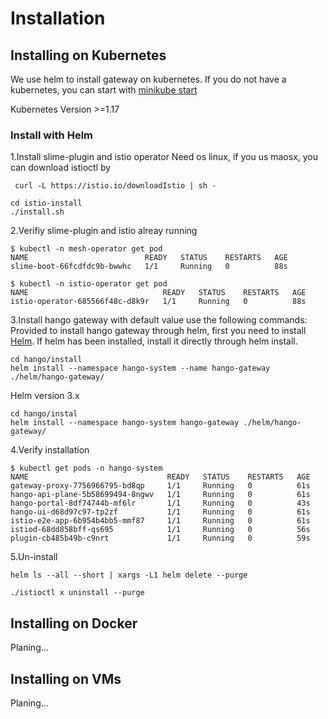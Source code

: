 # Installation

## Installing on Kubernetes

We use helm to install gateway on kubernetes. If you do not have a kubernetes, you can start with [minikube start](https://minikube.sigs.k8s.io/docs/start/)

Kubernetes Version >=1.17

### Install with Helm

1.Install slime-plugin and istio operator
Need os linux, if you us maosx, you can download istioctl by

```shell
 curl -L https://istio.io/downloadIstio | sh - 
```

```shell
cd istio-install
./install.sh
```

2.Verifiy slime-plugin and istio alreay running

```shell
$ kubectl -n mesh-operator get pod
NAME                          READY   STATUS    RESTARTS   AGE
slime-boot-66fcdfdc9b-bwwhc   1/1     Running   0          88s

$ kubectl -n istio-operator get pod
NAME                              READY   STATUS    RESTARTS   AGE
istio-operator-685566f48c-d8k9r   1/1     Running   0          88s
```

3.Install hango gateway with default value use the following commands:
Provided to install hango gateway through helm, first you need to install [Helm](https://helm.sh/zh/docs/intro/install/).
If helm has been installed, install it directly through helm install.

```shell
cd hango/install
helm install --namespace hango-system --name hango-gateway ./helm/hango-gateway/ 
```

Helm version 3.x
```shell
cd hango/instal
helm install --namespace hango-system hango-gateway ./helm/hango-gateway/ 
```


4.Verify installation

```shell
$ kubectl get pods -n hango-system
NAME                               READY   STATUS    RESTARTS   AGE
gateway-proxy-7756966795-bd8qp     1/1     Running   0          61s
hango-api-plane-5b58699494-8ngwv   1/1     Running   0          61s
hango-portal-8df74744b-mf6lr       1/1     Running   0          43s
hango-ui-d68d97c97-tp2zf           1/1     Running   0          61s
istio-e2e-app-6b954b4bb5-mmf87     1/1     Running   0          61s
istiod-68dd858bff-qs695            1/1     Running   0          56s
plugin-cb485b49b-c9nrt             1/1     Running   0          59s
```

5.Un-install

```shell
helm ls --all --short | xargs -L1 helm delete --purge

./istioctl x uninstall --purge
```

## Installing on Docker

Planing...

## Installing on VMs

Planing...
